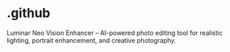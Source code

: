 # .github
Luminar Neo Vision Enhancer – AI-powered photo editing tool for realistic lighting, portrait enhancement, and creative photography.
